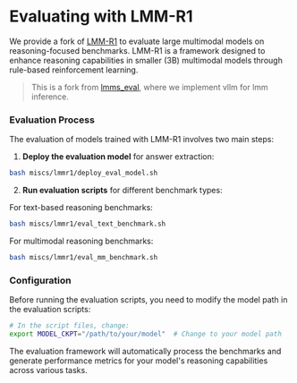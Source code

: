 # Evaluating with LMM-R1

We provide a fork of [LMM-R1](https://github.com/TideDra/lmm-r1) to evaluate large multimodal models on reasoning-focused benchmarks. LMM-R1 is a framework designed to enhance reasoning capabilities in smaller (3B) multimodal models through rule-based reinforcement learning. 

>This is a fork from [lmms_eval](https://github.com/EvolvingLMMs-Lab/lmms-eval), where we implement vllm for lmm inference. 

### Evaluation Process

The evaluation of models trained with LMM-R1 involves two main steps:

1. **Deploy the evaluation model** for answer extraction:

```bash
bash miscs/lmmr1/deploy_eval_model.sh
```

2. **Run evaluation scripts** for different benchmark types:

For text-based reasoning benchmarks:
```bash
bash miscs/lmmr1/eval_text_benchmark.sh
```

For multimodal reasoning benchmarks:
```bash
bash miscs/lmmr1/eval_mm_benchmark.sh
```

### Configuration

Before running the evaluation scripts, you need to modify the model path in the evaluation scripts:

```bash
# In the script files, change:
export MODEL_CKPT="/path/to/your/model"  # Change to your model path
```

The evaluation framework will automatically process the benchmarks and generate performance metrics for your model's reasoning capabilities across various tasks.




